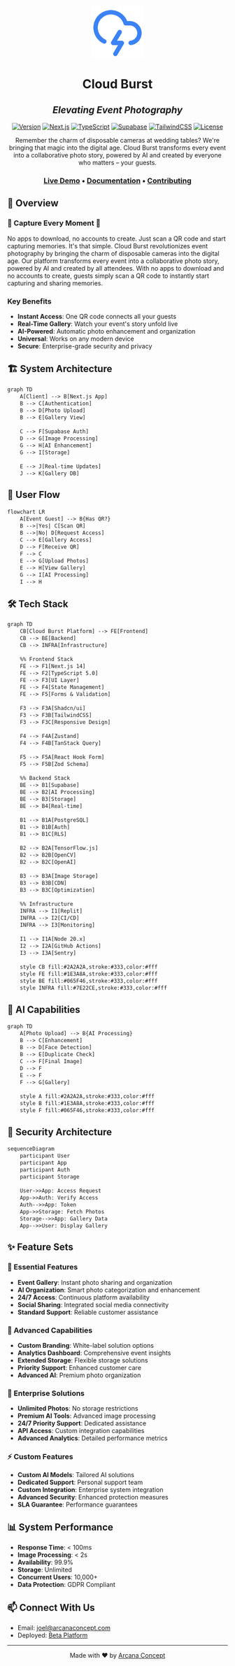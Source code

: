 <div align="center">
  <img src="public/android-chrome-192x192.png" alt="Cloud Burst Logo" width="120" height="120" />

# Cloud Burst

## *Elevating Event Photography*

[![Version](https://img.shields.io/badge/version-0.1.15-blue.svg)](https://github.com/mrj0nesmtl/cloud-burst/releases)
[![Next.js](https://img.shields.io/badge/Next.js-14-black)](https://nextjs.org/)
[![TypeScript](https://img.shields.io/badge/TypeScript-5.0-blue)](https://www.typescriptlang.org/)
[![Supabase](https://img.shields.io/badge/Supabase-Database-green)](https://supabase.io/)
[![TailwindCSS](https://img.shields.io/badge/TailwindCSS-Styling-38B2AC)](https://tailwindcss.com/)
[![License](https://img.shields.io/badge/license-MIT-green.svg)](LICENSE)

Remember the charm of disposable cameras at wedding tables? We're bringing that magic into the digital age. Cloud Burst transforms every event into a collaborative photo story, powered by AI and created by everyone who matters – your guests.
### [Live Demo](https://cb-beta.replit.app) • [Documentation](docs/) • [Contributing](CONTRIBUTING.md)

<div align="left">

## 📸 Overview

### 📸 Capture Every Moment 📸
No apps to download, no accounts to create. Just scan a QR code and start capturing memories. It's that simple.
Cloud Burst revolutionizes event photography by bringing the charm of disposable cameras into the digital age. Our platform transforms every event into a collaborative photo story, powered by AI and created by all attendees. With no apps to download and no accounts to create, guests simply scan a QR code to instantly start capturing and sharing memories.

### Key Benefits
- **Instant Access**: One QR code connects all your guests
- **Real-Time Gallery**: Watch your event's story unfold live
- **AI-Powered**: Automatic photo enhancement and organization
- **Universal**: Works on any modern device
- **Secure**: Enterprise-grade security and privacy



## 🏗️ System Architecture

```mermaid
graph TD
    A[Client] --> B[Next.js App]
    B --> C[Authentication]
    B --> D[Photo Upload]
    B --> E[Gallery View]
    
    C --> F[Supabase Auth]
    D --> G[Image Processing]
    G --> H[AI Enhancement]
    G --> I[Storage]
    
    E --> J[Real-time Updates]
    J --> K[Gallery DB]
```

## 🔄 User Flow

```mermaid
flowchart LR
    A[Event Guest] --> B{Has QR?}
    B -->|Yes| C[Scan QR]
    B -->|No| D[Request Access]
    C --> E[Gallery Access]
    D --> F[Receive QR]
    F --> C
    E --> G[Upload Photos]
    E --> H[View Gallery]
    G --> I[AI Processing]
    I --> H
```

## 🛠️ Tech Stack

```mermaid
graph TD
    CB[Cloud Burst Platform] --> FE[Frontend]
    CB --> BE[Backend]
    CB --> INFRA[Infrastructure]

    %% Frontend Stack
    FE --> F1[Next.js 14]
    FE --> F2[TypeScript 5.0]
    FE --> F3[UI Layer]
    FE --> F4[State Management]
    FE --> F5[Forms & Validation]

    F3 --> F3A[Shadcn/ui]
    F3 --> F3B[TailwindCSS]
    F3 --> F3C[Responsive Design]
    
    F4 --> F4A[Zustand]
    F4 --> F4B[TanStack Query]
    
    F5 --> F5A[React Hook Form]
    F5 --> F5B[Zod Schema]

    %% Backend Stack
    BE --> B1[Supabase]
    BE --> B2[AI Processing]
    BE --> B3[Storage]
    BE --> B4[Real-time]

    B1 --> B1A[PostgreSQL]
    B1 --> B1B[Auth]
    B1 --> B1C[RLS]

    B2 --> B2A[TensorFlow.js]
    B2 --> B2B[OpenCV]
    B2 --> B2C[OpenAI]

    B3 --> B3A[Image Storage]
    B3 --> B3B[CDN]
    B3 --> B3C[Optimization]

    %% Infrastructure
    INFRA --> I1[Replit]
    INFRA --> I2[CI/CD]
    INFRA --> I3[Monitoring]

    I1 --> I1A[Node 20.x]
    I2 --> I2A[GitHub Actions]
    I3 --> I3A[Sentry]

    style CB fill:#2A2A2A,stroke:#333,color:#fff
    style FE fill:#1E3A8A,stroke:#333,color:#fff
    style BE fill:#065F46,stroke:#333,color:#fff
    style INFRA fill:#7E22CE,stroke:#333,color:#fff
```

## 🤖 AI Capabilities

```mermaid
graph TD
    A[Photo Upload] --> B{AI Processing}
    B --> C[Enhancement]
    B --> D[Face Detection]
    B --> E[Duplicate Check]
    C --> F[Final Image]
    D --> F
    E --> F
    F --> G[Gallery]
    
    style A fill:#2A2A2A,stroke:#333,color:#fff
    style B fill:#1E3A8A,stroke:#333,color:#fff
    style F fill:#065F46,stroke:#333,color:#fff
```

## 🔐 Security Architecture

```mermaid
sequenceDiagram
    participant User
    participant App
    participant Auth
    participant Storage
    
    User->>App: Access Request
    App->>Auth: Verify Access
    Auth-->>App: Token
    App->>Storage: Fetch Photos
    Storage-->>App: Gallery Data
    App-->>User: Display Gallery
```

## ✨ Feature Sets

### 🎯 Essential Features
- **Event Gallery**: Instant photo sharing and organization
- **AI Organization**: Smart photo categorization and enhancement
- **24/7 Access**: Continuous platform availability
- **Social Sharing**: Integrated social media connectivity
- **Standard Support**: Reliable customer assistance

### 💫 Advanced Capabilities
- **Custom Branding**: White-label solution options
- **Analytics Dashboard**: Comprehensive event insights
- **Extended Storage**: Flexible storage solutions
- **Priority Support**: Enhanced customer care
- **Advanced AI**: Premium photo organization

### 🚀 Enterprise Solutions
- **Unlimited Photos**: No storage restrictions
- **Premium AI Tools**: Advanced image processing
- **24/7 Priority Support**: Dedicated assistance
- **API Access**: Custom integration capabilities
- **Advanced Analytics**: Detailed performance metrics

### ⚡ Custom Features
- **Custom AI Models**: Tailored AI solutions
- **Dedicated Support**: Personal support team
- **Custom Integration**: Enterprise system integration
- **Advanced Security**: Enhanced protection measures
- **SLA Guarantee**: Performance guarantees

## 📊 System Performance

- **Response Time**: < 100ms
- **Image Processing**: < 2s
- **Availability**: 99.9%
- **Storage**: Unlimited
- **Concurrent Users**: 10,000+
- **Data Protection**: GDPR Compliant


## 📫 Connect With Us

- Email: joel@arcanaconcept.com
- Deployed: [Beta Platform](https://cb-beta.replit.app)

---

<div align="center">

Made with ❤️ by [Arcana Concept](https://github.com/mrj0nesmtl)

</div>